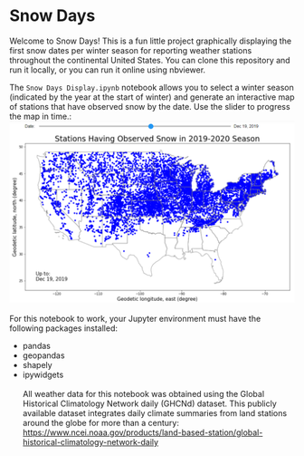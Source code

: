 # Snow Days
Welcome to Snow Days! This is a fun little project graphically displaying the first snow dates per winter season for reporting weather stations throughout the continental United States. You can clone this repository and run it locally, or you can run it online using  nbviewer.<br>

The `Snow Days Display.ipynb` notebook allows you to select a winter season (indicated by the year at the start of winter) and generate an interactive map of stations that have observed snow by the date. Use the slider to progress the map in time.:<br>
<img src="https://github.com/garretts-hub/Snow-Days/blob/main/images/map_sample.PNG" alt="Stations having observed snow prior to Dec. 19, 2019." title="Sample Map" width=auto>
<br><br>
For this notebook to work, your Jupyter environment must have the following packages installed:
- pandas
- geopandas
- shapely
- ipywidgets
<br><br>
All weather data for this notebook was obtained using the Global Historical Climatology Network daily (GHCNd) dataset. This publicly available dataset integrates daily climate summaries from land stations around the globe for more than a century: 
https://www.ncei.noaa.gov/products/land-based-station/global-historical-climatology-network-daily 
